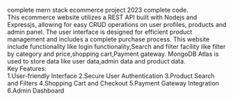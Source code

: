 
complete mern stack ecommerce project 2023 complete code.                                                  
This ecommerce website utilizes a REST API built with Nodejs and Expressjs, allowing for easy CRUD operations on user profiles, products and admin panel. The user interface is designed for efficient product management and includes a complete purchase process. This website include functionality like login functionality,Search and filter facility like filter by category and price,shopping cart,Payment gateway. MongoDB Atlas is used to store data like user data,admin data and product data.                                
Key Features:                                                           
1.User-friendly Interface 
2.Secure User Authentication
3.Product Search and Filters
4.Shopping Cart and Checkout
5.Payment Gateway Integration
6.Admin Dashboard
 
 
